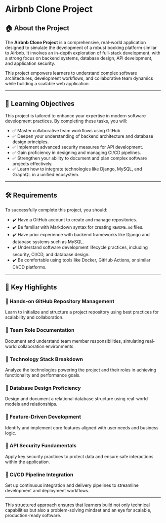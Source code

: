 # Airbnb Clone Project

## 🏠 About the Project

The **Airbnb Clone Project** is a comprehensive, real-world application designed to simulate the development of a robust booking platform similar to Airbnb. It involves an in-depth exploration of full-stack development, with a strong focus on backend systems, database design, API development, and application security.

This project empowers learners to understand complex software architectures, development workflows, and collaborative team dynamics while building a scalable web application.

---

## 🎯 Learning Objectives

This project is tailored to enhance your expertise in modern software development practices. By completing these tasks, you will:

- ✅ Master collaborative team workflows using GitHub.
- ✅ Deepen your understanding of backend architecture and database design principles.
- ✅ Implement advanced security measures for API development.
- ✅ Gain proficiency in designing and managing CI/CD pipelines.
- ✅ Strengthen your ability to document and plan complex software projects effectively.
- ✅ Learn how to integrate technologies like Django, MySQL, and GraphQL in a unified ecosystem.

---

## 🛠️ Requirements

To successfully complete this project, you should:

- ✔️ Have a GitHub account to create and manage repositories.
- ✔️ Be familiar with Markdown syntax for creating `README.md` files.
- ✔️ Have prior experience with backend frameworks like Django and database systems such as MySQL.
- ✔️ Understand software development lifecycle practices, including security, CI/CD, and database design.
- ✔️ Be comfortable using tools like Docker, GitHub Actions, or similar CI/CD platforms.

---

## 🔑 Key Highlights

### 🔹 Hands-on GitHub Repository Management

Learn to initialize and structure a project repository using best practices for scalability and collaboration.

### 🔹 Team Role Documentation

Document and understand team member responsibilities, simulating real-world collaboration environments.

### 🔹 Technology Stack Breakdown

Analyze the technologies powering the project and their roles in achieving functionality and performance goals.

### 🔹 Database Design Proficiency

Design and document a relational database structure using real-world models and relationships.

### 🔹 Feature-Driven Development

Identify and implement core features aligned with user needs and business logic.

### 🔹 API Security Fundamentals

Apply key security practices to protect data and ensure safe interactions within the application.

### 🔹 CI/CD Pipeline Integration

Set up continuous integration and delivery pipelines to streamline development and deployment workflows.

---

This structured approach ensures that learners build not only technical capabilities but also a problem-solving mindset and an eye for scalable, production-ready software.
